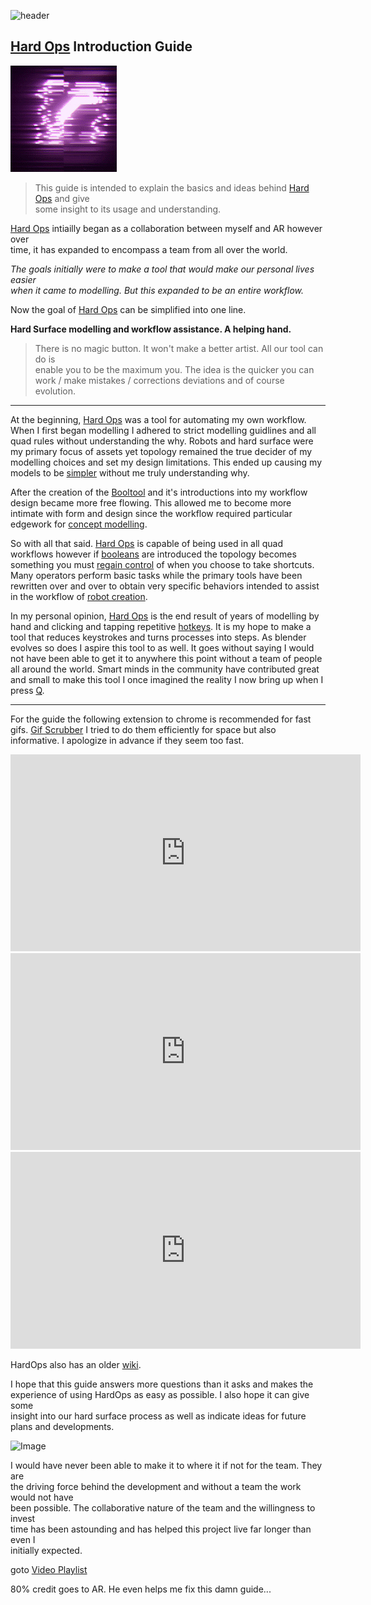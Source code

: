 ![header](img/banner.gif)

## [Hard Ops](https://gumroad.com/l/hardops/) Introduction Guide      

![](img/logo.gif)     

> This guide is intended to explain the basics and ideas behind [Hard Ops](https://gumroad.com/l/hardops/) and give       
> some insight to its usage and understanding.

[Hard Ops](https://gumroad.com/l/hardops/) intiailly began as a collaboration between myself and AR however over      
time, it has expanded to encompass a team from all over the world.      

*The goals initially were to make a tool that would make our personal lives easier      
when it came to modelling. But this expanded to be an entire workflow.*     

Now the goal of [Hard Ops](https://gumroad.com/l/hardops/) can be simplified into one line.       

**Hard Surface modelling and workflow assistance. A helping hand.**       

>There is no magic button. It won't make a better artist. All our tool can do is        
enable you to be the maximum you. The idea is the quicker you can work / make mistakes / corrections deviations and of course evolution.

---

At the beginning, [Hard Ops](https://gumroad.com/l/hardops/) was a tool for automating my own workflow. When I first began modelling I adhered to strict modelling guidlines and all quad rules without understanding the why. Robots and hard surface were my primary focus of assets yet topology remained the true decider of my modelling choices and set my design limitations. This ended up causing my models to be [simpler](https://youtu.be/hoaPM1C1vAE) without me truly understanding why.

After the creation of the [Booltool](https://blenderartists.org/forum/showthread.php?336498-BoolTool-0-2&p=2659836&viewfull=1#post2659836) and it's introductions into my workflow design became more free flowing. This allowed me to become more intimate with form and design since the workflow required particular edgework for [concept modelling](https://www.youtube.com/watch?v=0654GCPxDhw).

So with all that said. [Hard Ops](https://gumroad.com/l/hardops/) is capable of being used in all quad workflows however if [booleans](boolean.md) are introduced the topology becomes something you must [regain control](tips_boolean) of when you choose to take shortcuts. Many operators perform basic tasks while the primary tools have been rewritten over and over to obtain very specific behaviors intended to assist in the workflow of [robot creation](https://www.artstation.com/artwork/4lbn4).

In my personal opinion, [Hard Ops](https://gumroad.com/l/hardops/) is the end result of years of modelling by hand and clicking and tapping repetitive [hotkeys](hotkeys.md). It is my hope to make a tool that reduces keystrokes and turns processes into steps. As blender evolves so does I aspire this tool to as well. It goes without saying I would not have been able to get it to anywhere this point without a team of people all around the world. Smart minds in the community have contributed great and small to make this tool I once imagined the reality I now bring up when I press [Q](hotkeys.md).

---

For the guide the following extension to chrome is recommended for fast gifs.
[Gif Scrubber](https://chrome.google.com/webstore/detail/gif-scrubber/gbdacbnhlfdlllckelpdkgeklfjfgcmp?hl=en)
I tried to do them efficiently for space but also informative. I apologize in advance if they seem too fast.

<iframe width="560" height="315" src="https://www.youtube.com/embed/7U7U-4ar91w" frameborder="0" allowfullscreen></iframe>

<iframe width="560" height="315" src="https://www.youtube.com/embed/PtDzjVGziK8" frameborder="0" allowfullscreen></iframe>

<iframe width="560" height="315" src="https://www.youtube.com/embed/igSGBYSTSL8" frameborder="0" allowfullscreen></iframe>

HardOps also has an older [wiki](https://masterxeon1001.com/2016/05/28/hard-ops-8-release-notes/).        


I hope that this guide answers more questions than it asks and makes the        
experience of using HardOps as easy as possible. I also hope it can give some       
insight into our hard surface process as well as indicate ideas for future      
plans and developments.     

![Image](https://cdn3.artstation.com/p/assets/images/images/002/334/031/large/jerry-perkins-mx1001-h6-5.jpg)        

I would have never been able to make it to where it if not for the team. They are       
the driving force behind the development and without a team the work would not have     
been possible. The collaborative nature of the team and the willingness to invest       
time has been astounding and has helped this project live far longer than even I        
initially expected.     

goto [Video Playlist](https://www.youtube.com/playlist?list=PL0RqAjByAphEUuI2JDxIjjCQtfTRQlRh0)

80% credit goes to AR. He even helps me fix this damn guide...
